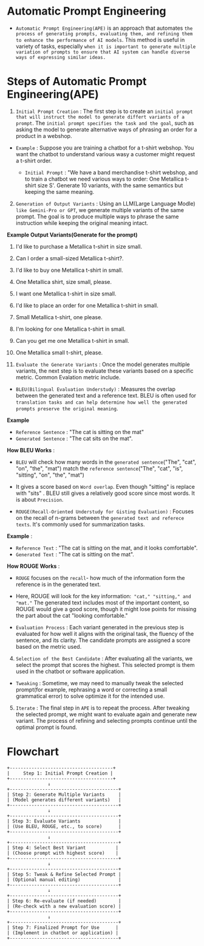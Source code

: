 # Automatic Prompt Engineering
- `Automatic Prompt Engineering(APE)` is an approach that automates `the process of generating prompts, evaluating them, and refining them to enhance the performance of AI models`. This method is useful in variety of tasks, especially `when it is important to generate multiple variation of prompts to ensure that AI system can handle diverse ways of expressing similar ideas.`

# Steps of Automatic Prompt Engineering(APE)

1. `Initial Prompt Creation` : The first step is to create an `initial prompt that will instruct the model to generate differt variants of a prompt`. The `initial prompt specifies the task and the goal`, such as asking the model to generate alternative ways of phrasing an order for a product in a webshop.

- `Example` : Suppose you are training a chatbot for a t-shirt webshop. You want the chatbot to understand various wasy a customer might request a t-shirt order.

    - `Initial Prompt` : "We have a band merchandise t-shirt webshop, and to train a chatbot we need various ways to order: One Metallica t-shirt size S'. Generate 10 variants, with the same semantics but keeping the same meaning.

2. `Generation of Output Variants` : Using an LLM(Large Language Modle) `like Gemini-Pro or GPT`, we generate multiple variants of the same prompt. The goal is to produce multiple ways to phrase the same instruction while keeping the original meaning intact.

**Example Output Variants(Generate for the prompt)**

1. I'd like to purchase a Metallica t-shirt in size small.
2. Can I order a small-sized Metallica t-shirt?.
3. I'd like to buy one Metallica t-shirt in small.
4. One Metallica shirt, size small, please.
5. I want one Metallica t-shirt in size small.
6. I'd like to place an order for one Metallica t-shirt in small.
7. Small Metallica t-shirt, one please.
8. I'm looking for one Metallica t-shirt in small.
9. Can you get me one Metallica t-shirt in small.
10. One Metallica small t-shirt, please.

3. `Evaluate the Generate Variants` : Once the model generates multiple variants, the next step is to evaluate these variants based on a specific metric. Common Evalation metric include.

- `BLEU(Bilingual Evaluation Understudy)` : Measures the overlap between the generated text and a reference text. BLEU is often used for `translation tasks and can help determine how well the generated prompts preserve the original meaning`.

**Example** 

- `Reference Sentence` : "The cat is sitting on the mat"
- `Generated Sentence` : "The cat sits on the mat".

**How BLEU Works** : 

- `BLEU` will check how many words in the `generated sentence`("The", "cat", "on", "the", "mat") match the `reference sentence`("The", "cat", "is", "sitting", "on", "the", "mat")
- It gives a score based on `Word overlap`. Even though "sitting" is replace with "sits" . BLEU still gives a relatively good score since most words. It is about `Precision`.

- `ROUGE(Recall-Oriented Understudy for Gisting Evaluation)` : Focuses on the recall of n-grams between the `generated text and referece texts`. It's commonly used for summarization tasks.

**Example** : 

- `Reference Text` : "The cat is sitting on the mat, and it looks comfortable".
- `Generated Text` : "The cat is sitting on the mat".

**How ROUGE Works** : 
- `ROUGE` focuses on the `recall`- how much of the information form the reference is in the generated text.
- Here, ROUGE will look for the key information:` "cat," "sitting," and "mat."` The generated text includes most of the important content, so ROUGE would give a good score, though it might lose points for missing the part about the cat "looking comfortable."

- `Evaluation Process` : Each variant generated in the previous step is evaluated for how well it aligns with the original task, the fluency of the sentence, and its clarity. The candidate prompts are assigned a score based on the metric used.

4. `Selection of the Best Candidate` : After evaluating all the variants, we select the prompt that scores the highest. This selected prompt is them used in the chatbot or software application.

- `Tweaking` : Sometime, we may need to manually tweak the selected prompt(for example, rephrasing a word or correcting a small grammatical error) to solve optimize it for the intended use.

5. `Iterate` : The final step in `APE` is to repeat the process. After tweaking the selected prompt, we might want to evaluate again and generate new variant. The process of refining and selecting prompts continue until the optimal prompt is found.

# Flowchart

```
+--------------------------------------+
|     Step 1: Initial Prompt Creation |
+--------------------------------------+
               ↓
+----------------------------------------+
| Step 2: Generate Multiple Variants     |
| (Model generates different variants)   |
+----------------------------------------+
               ↓
+----------------------------------------+
| Step 3: Evaluate Variants              |
| (Use BLEU, ROUGE, etc., to score)      |
+----------------------------------------+
               ↓
+----------------------------------------+
| Step 4: Select Best Variant           |
| (Choose prompt with highest score)    |
+----------------------------------------+
               ↓
+----------------------------------------+
| Step 5: Tweak & Refine Selected Prompt |
| (Optional manual editing)              |
+----------------------------------------+
               ↓
+----------------------------------------+
| Step 6: Re-evaluate (if needed)        |
| (Re-check with a new evaluation score) |
+----------------------------------------+
               ↓
+----------------------------------------+
| Step 7: Finalized Prompt for Use      |
| (Implement in chatbot or application) |
+----------------------------------------+

```


